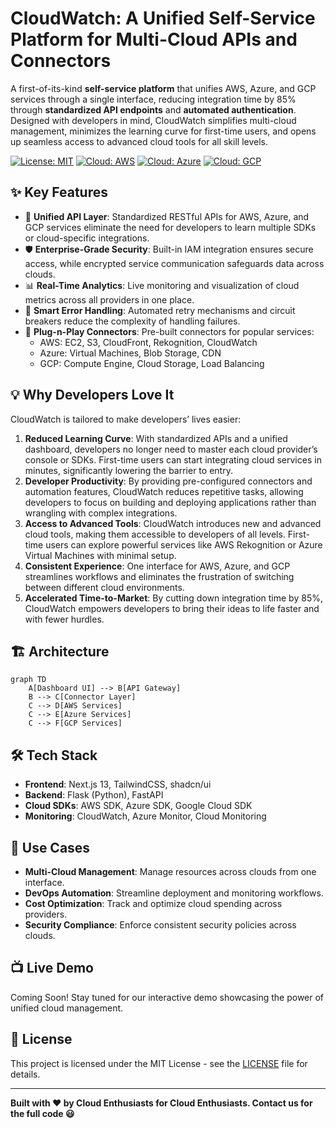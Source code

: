 # CloudWatch: A Unified Self-Service Platform for Multi-Cloud APIs and Connectors

A first-of-its-kind **self-service platform** that unifies AWS, Azure, and GCP services through a single interface, reducing integration time by 85% through **standardized API endpoints** and **automated authentication**. Designed with developers in mind, CloudWatch simplifies multi-cloud management, minimizes the learning curve for first-time users, and opens up seamless access to advanced cloud tools for all skill levels.

[![License: MIT](https://img.shields.io/badge/License-MIT-yellow.svg)](https://opensource.org/licenses/MIT)
[![Cloud: AWS](https://img.shields.io/badge/Cloud-AWS-orange)](https://aws.amazon.com/)
[![Cloud: Azure](https://img.shields.io/badge/Cloud-Azure-blue)](https://azure.microsoft.com/)
[![Cloud: GCP](https://img.shields.io/badge/Cloud-GCP-red)](https://cloud.google.com/)

## ✨ Key Features

- 🔄 **Unified API Layer**: Standardized RESTful APIs for AWS, Azure, and GCP services eliminate the need for developers to learn multiple SDKs or cloud-specific integrations.
- 🛡️ **Enterprise-Grade Security**: Built-in IAM integration ensures secure access, while encrypted service communication safeguards data across clouds.
- 📊 **Real-Time Analytics**: Live monitoring and visualization of cloud metrics across all providers in one place.
- 🚦 **Smart Error Handling**: Automated retry mechanisms and circuit breakers reduce the complexity of handling failures.
- 🔌 **Plug-n-Play Connectors**: Pre-built connectors for popular services:
  - AWS: EC2, S3, CloudFront, Rekognition, CloudWatch
  - Azure: Virtual Machines, Blob Storage, CDN
  - GCP: Compute Engine, Cloud Storage, Load Balancing

## 💡 Why Developers Love It

CloudWatch is tailored to make developers’ lives easier:

1. **Reduced Learning Curve**: With standardized APIs and a unified dashboard, developers no longer need to master each cloud provider’s console or SDKs. First-time users can start integrating cloud services in minutes, significantly lowering the barrier to entry.
2. **Developer Productivity**: By providing pre-configured connectors and automation features, CloudWatch reduces repetitive tasks, allowing developers to focus on building and deploying applications rather than wrangling with complex integrations.
3. **Access to Advanced Tools**: CloudWatch introduces new and advanced cloud tools, making them accessible to developers of all levels. First-time users can explore powerful services like AWS Rekognition or Azure Virtual Machines with minimal setup.
4. **Consistent Experience**: One interface for AWS, Azure, and GCP streamlines workflows and eliminates the frustration of switching between different cloud environments.
5. **Accelerated Time-to-Market**: By cutting down integration time by 85%, CloudWatch empowers developers to bring their ideas to life faster and with fewer hurdles.

## 🏗️ Architecture

```mermaid
graph TD
    A[Dashboard UI] --> B[API Gateway]
    B --> C[Connector Layer]
    C --> D[AWS Services]
    C --> E[Azure Services]
    C --> F[GCP Services]
```

## 🛠️ Tech Stack

- **Frontend**: Next.js 13, TailwindCSS, shadcn/ui
- **Backend**: Flask (Python), FastAPI
- **Cloud SDKs**: AWS SDK, Azure SDK, Google Cloud SDK
- **Monitoring**: CloudWatch, Azure Monitor, Cloud Monitoring

## 🎯 Use Cases

- **Multi-Cloud Management**: Manage resources across clouds from one interface.
- **DevOps Automation**: Streamline deployment and monitoring workflows.
- **Cost Optimization**: Track and optimize cloud spending across providers.
- **Security Compliance**: Enforce consistent security policies across clouds.

## 📺 Live Demo

Coming Soon! Stay tuned for our interactive demo showcasing the power of unified cloud management.

## 📝 License

This project is licensed under the MIT License - see the [LICENSE](LICENSE) file for details.

---

**Built with ❤️ by Cloud Enthusiasts for Cloud Enthusiasts. Contact us for the full code 😃**
